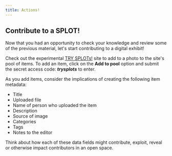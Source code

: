 ```yaml
---
title: Actions!
---
```


## Contribute to a SPLOT!

Now that you had an opportunity to check your knowledge and review some of the previous material, let's start contributing to a digital exhibit!

Check out the experimental [TRY SPLOTs!](http://libstory.ds.lib.uw.edu/trysplots/) site to add to a photo to the site's pool of items. To add an item, click on the **Add to pool** option and submit the secret access code: ***trysplots*** to enter.

As you add items, consider the implications of creating the following item metadata:

- Title
- Uploaded file
- Name of person who uploaded the item
- Description
- Source of image
- Categories
- Tags
- Notes to the editor

Think about how each of these data fields might contribute, exploit, reveal or otherwise impact contributors in an open space.
